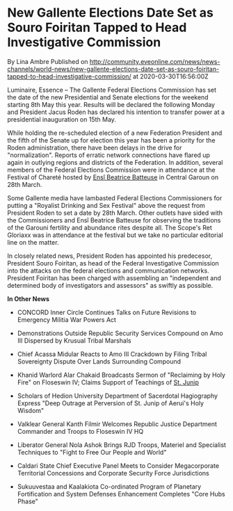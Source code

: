 # New Gallente Elections Date Set as Souro Foiritan Tapped to Head Investigative Commission
By Lina Ambre
Published on http://community.eveonline.com/news/news-channels/world-news/new-gallente-elections-date-set-as-souro-foiritan-tapped-to-head-investigative-commission/ at 2020-03-30T16:56:00Z

Luminaire, Essence – The Gallente Federal Elections Commission has set the date of the new Presidential and Senate elections for the weekend starting 8th May this year. Results will be declared the following Monday and President Jacus Roden has declared his intention to transfer power at a presidential inauguration on 15th May.

While holding the re-scheduled election of a new Federation President and the fifth of the Senate up for election this year has been a priority for the Roden administration, there have been delays in the drive for "normalization". Reports of erratic network connections have flared up again in outlying regions and districts of the Federation. In addition, several members of the Federal Elections Commission were in attendance at the Festival of Chareté hosted by [Ensî Beatrice Batteuse](https://fiction.eveonline.com/new-eden/lore/beatrice-batteuse) in Central Garoun on 28th March.

Some Gallente media have lambasted Federal Elections Commissioners for putting a "Royalist Drinking and Sex Festival" above the request from President Roden to set a date by 28th March. Other outlets have sided with the Commissioners and Ensî Beatrice Batteuse for observing the traditions of the Garouni fertility and abundance rites despite all. The Scope's Ret Gloriaxx was in attendance at the festival but we take no particular editorial line on the matter.

In closely related news, President Roden has appointed his predecesor, President Souro Foiritan, as head of the Federal Investigative Commission into the attacks on the federal elections and communication networks. President Foiritan has been charged with assembling an "independent and determined body of investigators and assessors" as swiftly as possible.

**In Other News**

- CONCORD Inner Circle Continues Talks on Future Revisions to Emergency Militia War Powers Act

- Demonstrations Outside Republic Security Services Compound on Amo III Dispersed by Krusual Tribal Marshals

- Chief Acassa Midular Reacts to Amo III Crackdown by Filing Tribal Sovereignty Dispute Over Lands Surrounding Compound

- Khanid Warlord Alar Chakaid Broadcasts Sermon of "Reclaiming by Holy Fire" on Floseswin IV; Claims Support of Teachings of [St. Junip](https://fiction.eveonline.com/new-eden/lore/st-junip-of-aerui)

- Scholars of Hedion University Department of Sacerdotal Hagiography Express "Deep Outrage at Perversion of St. Junip of Aerui's Holy Wisdom"

- Valklear General Kanth Filmir Welcomes Republic Justice Department Commander and Troops to Floseswin IV HQ

- Liberator General Nola Ashok Brings RJD Troops, Materiel and Specialist Techniques to "Fight to Free Our People and World"

- Caldari State Chief Executive Panel Meets to Consider Megacorporate Territorial Concessions and Corporate Security Force Jurisdictions

- Sukuuvestaa and Kaalakiota Co-ordinated Program of Planetary Fortification and System Defenses Enhancement Completes "Core Hubs Phase"

&nbsp;

